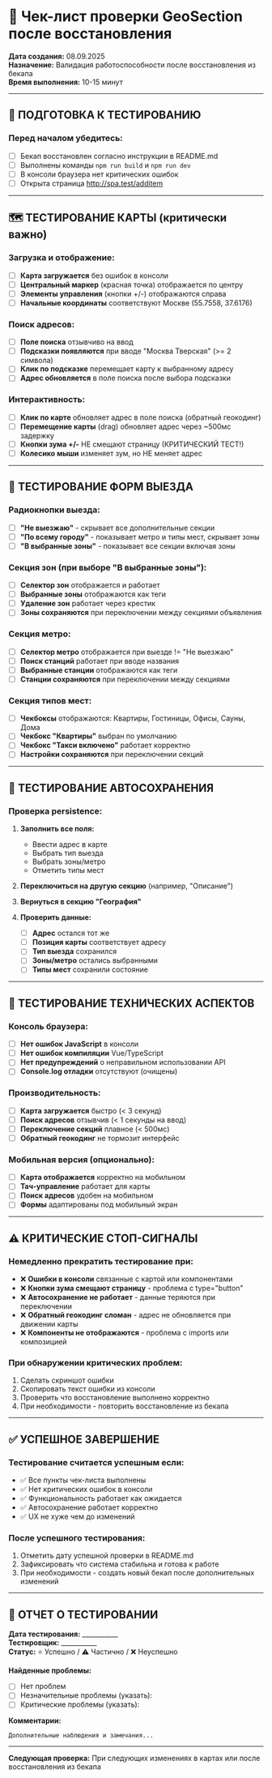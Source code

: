 # 🧪 Чек-лист проверки GeoSection после восстановления

**Дата создания:** 08.09.2025  
**Назначение:** Валидация работоспособности после восстановления из бекапа  
**Время выполнения:** 10-15 минут  

---

## 🚀 ПОДГОТОВКА К ТЕСТИРОВАНИЮ

### Перед началом убедитесь:
- [ ] Бекап восстановлен согласно инструкции в README.md
- [ ] Выполнены команды `npm run build` и `npm run dev`
- [ ] В консоли браузера нет критических ошибок
- [ ] Открыта страница http://spa.test/additem

---

## 🗺️ ТЕСТИРОВАНИЕ КАРТЫ (критически важно)

### Загрузка и отображение:
- [ ] **Карта загружается** без ошибок в консоли
- [ ] **Центральный маркер** (красная точка) отображается по центру
- [ ] **Элементы управления** (кнопки +/-) отображаются справа
- [ ] **Начальные координаты** соответствуют Москве (55.7558, 37.6176)

### Поиск адресов:
- [ ] **Поле поиска** отзывчиво на ввод
- [ ] **Подсказки появляются** при вводе "Москва Тверская" (>= 2 символа)
- [ ] **Клик по подсказке** перемещает карту к выбранному адресу
- [ ] **Адрес обновляется** в поле поиска после выбора подсказки

### Интерактивность:
- [ ] **Клик по карте** обновляет адрес в поле поиска (обратный геокодинг)
- [ ] **Перемещение карты** (drag) обновляет адрес через ~500мс задержку
- [ ] **Кнопки зума +/-** НЕ смещают страницу (КРИТИЧЕСКИЙ ТЕСТ!)
- [ ] **Колесико мыши** изменяет зум, но НЕ меняет адрес

---

## 🚗 ТЕСТИРОВАНИЕ ФОРМ ВЫЕЗДА

### Радиокнопки выезда:
- [ ] **"Не выезжаю"** - скрывает все дополнительные секции
- [ ] **"По всему городу"** - показывает метро и типы мест, скрывает зоны
- [ ] **"В выбранные зоны"** - показывает все секции включая зоны

### Секция зон (при выборе "В выбранные зоны"):
- [ ] **Селектор зон** отображается и работает
- [ ] **Выбранные зоны** отображаются как теги
- [ ] **Удаление зон** работает через крестик
- [ ] **Зоны сохраняются** при переключении между секциями объявления

### Секция метро:
- [ ] **Селектор метро** отображается при выезде != "Не выезжаю"
- [ ] **Поиск станций** работает при вводе названия
- [ ] **Выбранные станции** отображаются как теги
- [ ] **Станции сохраняются** при переключении между секциями

### Секция типов мест:
- [ ] **Чекбоксы** отображаются: Квартиры, Гостиницы, Офисы, Сауны, Дома
- [ ] **Чекбокс "Квартиры"** выбран по умолчанию
- [ ] **Чекбокс "Такси включено"** работает корректно
- [ ] **Настройки сохраняются** при переключении секций

---

## 💾 ТЕСТИРОВАНИЕ АВТОСОХРАНЕНИЯ

### Проверка persistence:
1. **Заполнить все поля:**
   - Ввести адрес в карте
   - Выбрать тип выезда
   - Выбрать зоны/метро
   - Отметить типы мест

2. **Переключиться на другую секцию** (например, "Описание")

3. **Вернуться в секцию "География"**

4. **Проверить данные:**
   - [ ] **Адрес** остался тот же
   - [ ] **Позиция карты** соответствует адресу
   - [ ] **Тип выезда** сохранился
   - [ ] **Зоны/метро** остались выбранными
   - [ ] **Типы мест** сохранили состояние

---

## 🔧 ТЕСТИРОВАНИЕ ТЕХНИЧЕСКИХ АСПЕКТОВ

### Консоль браузера:
- [ ] **Нет ошибок JavaScript** в консоли
- [ ] **Нет ошибок компиляции** Vue/TypeScript  
- [ ] **Нет предупреждений** о неправильном использовании API
- [ ] **Console.log отладки** отсутствуют (очищены)

### Производительность:
- [ ] **Карта загружается** быстро (< 3 секунд)
- [ ] **Поиск адресов** отзывчив (< 1 секунды на ввод)
- [ ] **Переключение секций** плавное (< 500мс)
- [ ] **Обратный геокодинг** не тормозит интерфейс

### Мобильная версия (опционально):
- [ ] **Карта отображается** корректно на мобильном
- [ ] **Тач-управление** работает для карты
- [ ] **Поиск адресов** удобен на мобильном
- [ ] **Формы** адаптированы под мобильный экран

---

## ⚠️ КРИТИЧЕСКИЕ СТОП-СИГНАЛЫ

### Немедленно прекратить тестирование при:
- ❌ **Ошибки в консоли** связанные с картой или компонентами
- ❌ **Кнопки зума смещают страницу** - проблема с type="button"
- ❌ **Автосохранение не работает** - данные теряются при переключении
- ❌ **Обратный геокодинг сломан** - адрес не обновляется при движении карты
- ❌ **Компоненты не отображаются** - проблема с imports или композицией

### При обнаружении критических проблем:
1. Сделать скриншот ошибки
2. Скопировать текст ошибки из консоли
3. Проверить что восстановление выполнено корректно
4. При необходимости - повторить восстановление из бекапа

---

## ✅ УСПЕШНОЕ ЗАВЕРШЕНИЕ

### Тестирование считается успешным если:
- ✅ Все пункты чек-листа выполнены
- ✅ Нет критических ошибок в консоли
- ✅ Функциональность работает как ожидается  
- ✅ Автосохранение работает корректно
- ✅ UX не хуже чем до изменений

### После успешного тестирования:
1. Отметить дату успешной проверки в README.md
2. Зафиксировать что система стабильна и готова к работе
3. При необходимости - создать новый бекап после дополнительных изменений

---

## 📝 ОТЧЕТ О ТЕСТИРОВАНИИ

**Дата тестирования:** ___________  
**Тестировщик:** ___________  
**Статус:** ⭐ Успешно / ⚠️ Частично / ❌ Неуспешно  

**Найденные проблемы:**
- [ ] Нет проблем
- [ ] Незначительные проблемы (указать):
- [ ] Критические проблемы (указать):

**Комментарии:**
```
Дополнительные наблюдения и замечания...
```

---

**Следующая проверка:** При следующих изменениях в картах или после восстановления из бекапа